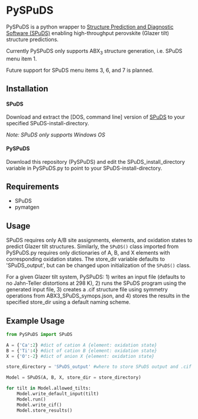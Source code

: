 # PySPuDS

PySPuDS is a python wrapper to [Structure Prediction and Diagnostic Software (SPuDS)](https://www.unf.edu/~michael.lufaso/spuds/) enabling high-throughput perovskite (Glazer tilt) structure predictions.

Currently PySPuDS only supports ABX<sub>3</sub> structure generation, i.e. SPuDS menu item 1. 

Future support for SPuDS menu items 3, 6, and 7 is planned.

## Installation
#### SPuDS
Download and extract the [DOS, command line] version of [SPuDS](https://www.unf.edu/~michael.lufaso/spuds/) to your specified SPuDS-install-directory.

*Note: SPuDS only supports Windows OS*


#### PySPuDS
Download this repository (PySPuDS) and edit the SPuDS_install_directory variable in PySPuDS.py to point to your SPuDS-install-directory.

## Requirements
  - SPuDS
  - pymatgen

## Usage
SPuDS requires only A/B site assignments, elements, and oxidation states to predict Glazer tilt structures. Similarly, the ```SPuDS()``` class imported from PySPuDS.py requires only dictionaries of A, B, and X elements with corresponding oxidation states. The store_dir variable defaults to 'SPuDS_output', but can be changed upon initialization of the ```SPuDS()``` class.

For a given Glazer tilt system, PySPuDS: 1) writes an input file (defaults to no Jahn-Teller distortions at 298 K), 2) runs the SPuDS program using the generated input file, 3) creates a .cif structure file using symmetry operations from ABX3_SPuDS_symops.json, and 4) stores the results in the specified store_dir using a default naming scheme.

## Example Usage 
```python
from PySPuDS import SPuDS

A = {'Ca':2} #dict of cation A {element: oxidation state}
B = {'Ti':4} #dict of cation B {element: oxidation state}
X = {'O':-2} #dict of anion X {element: oxidation state}

store_directory = 'SPuDS_output' #where to store SPuDS output and .cif files

Model = SPuDS(A, B, X, store_dir = store_directory)

for tilt in Model.allowed_tilts:   
    Model.write_default_input(tilt)
    Model.run()
    Model.write_cif()
    Model.store_results()
```
